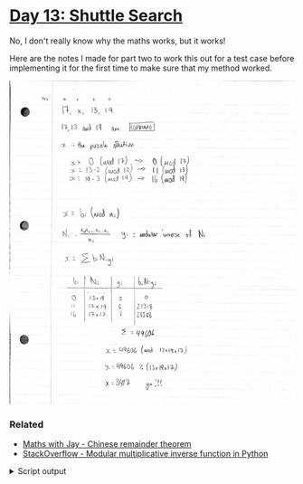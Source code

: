 # [Day 13: Shuttle Search](https://adventofcode.com/2020/day/13)

No, I don't really know why the maths works, but it works!

Here are the notes I made for part two to work this out for a test case before implementing it for the first time to make sure that my method worked.

![test notes](working.jpg)

### Related

* [Maths with Jay - Chinese remainder theorem](https://www.youtube.com/watch?v=zIFehsBHB8o)
* [StackOverflow - Modular multiplicative inverse function in Python](https://stackoverflow.com/a/9758173)

<details><summary>Script output</summary>

```
❯ python .\python\
AoC 2020: day 13 - Shuttle Search
Python 3.8.5

Test cases
1.1 pass
2.1 pass
2.2 pass
2.3 pass
2.4 pass
2.5 pass
2.6 pass

Answers
Part 1: 4782
Part 2: 1118684865113056
```

</details>
